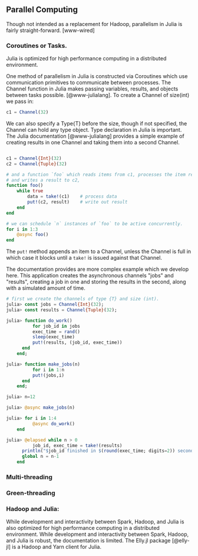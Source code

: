 ## Parallel Computing

Though not intended as a replacement for Hadoop, parallelism in Julia is fairly
straight-forward. [www-wired]

### Coroutines or Tasks. 

Julia is optimized for high performance computing in a distributed environment.

One method of parallelism in Julia is constructed via Coroutines which use communication primitives  to communicate between processes. The Channel function in
Julia makes passing variables, results, and objects between tasks possible.
[@www-julialang]. To create a Channel of size(int) we pass in:

```julia
c1 = Channel(32)
```

We can also specify a Type{T} before the size, though if not specified, the
Channel can hold any type object. Type declaration in Julia is important. The Julia documentation [@www-julialang] provides a simple example of creating results in one Channel and taking them into a second Channel.

```julia

c1 = Channel{Int}(32)
c2 = Channel{Tuple}(32)

# and a function `foo` which reads items from c1, processes the item read
# and writes a result to c2,
function foo()
    while true
        data = take!(c1)    # process data
        put!(c2, result)    # write out result
    end
end

# we can schedule `n` instances of `foo` to be active concurrently.
for i in 1:3
    @async foo()
end
```

The ```put!``` method appends an item to a Channel, unless the Channel is full
in which case it blocks until a ```take!``` is issued against that Channel.

The documentation provides are more complex example which we develop here. This
application creates the asynchronous channels "jobs" and "results", creating a
job in one and storing the results in the second, along with a simulated amount
of time. 

```julia
# first we create the channels of type {T} and size (int). 
julia> const jobs = Channel{Int}(32);
julia> const results = Channel{Tuple}(32);

julia> function do_work()
          for job_id in jobs
	      exec_time = rand()
	      sleep(exec_time)
	      put!(results, (job_id, exec_time))
	  end
	end;

julia> function make_jobs(n)
          for i in 1:n
	      put!(jobs,i)
	  end
	end;

julia> n=12

julia> @async make_jobs(n)

julia> for i in 1:4
          @async do_work()
	end

julia> @elapsed while n > 0
          job_id, exec_time = take!(results)
	  println("$job_id finished in $(round(exec_time; digits=2)) seconds")
	  global n = n-1
	end
```

### Multi-threading

### Green-threading

### Hadoop and Julia:

While development and interactivity between Spark, Hadoop, and Julia is also
optimized for high performance computing in a distributed environment. While
development and interactivity between Spark, Hadoop, and Julia is robust, the
documentation is limited. The Elly.jl package [@elly-jl] is a Hadoop and Yarn
client for Julia. 
